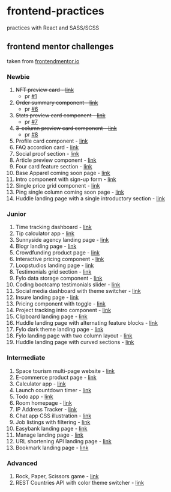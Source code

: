 # frontend-practices

practices with React and SASS/SCSS

## frontend mentor challenges

taken from [frontendmentor.io](https://www.frontendmentor.io/challenges)

### Newbie

1. ~~NFT preview card - [link](https://www.frontendmentor.io/challenges/nft-preview-card-component-SbdUL_w0U)~~
   - pr [#1](https://github.com/hui444/frontend-practices/pull/1)
1. ~~Order summary component - [link](https://www.frontendmentor.io/challenges/order-summary-component-QlPmajDUj)~~
   - pr [#6](https://github.com/hui444/frontend-practices/pull/6)
1. ~~Stats preview card component - [link](https://www.frontendmentor.io/challenges/stats-preview-card-component-8JqbgoU62)~~
   - pr [#7](https://github.com/hui444/frontend-practices/pull/7)
1. ~~3-column preview card component - [link](https://www.frontendmentor.io/challenges/3column-preview-card-component-pH92eAR2-)~~
   - pr [#8](https://github.com/hui444/frontend-practices/pull/8)
1. Profile card component - [link](https://www.frontendmentor.io/challenges/profile-card-component-cfArpWshJ)
1. FAQ accordion card - [link](https://www.frontendmentor.io/challenges/faq-accordion-card-XlyjD0Oam)
1. Social proof section - [link](https://www.frontendmentor.io/challenges/social-proof-section-6e0qTv_bA)
1. Article preview component - [link](https://www.frontendmentor.io/challenges/article-preview-component-dYBN_pYFT)
1. Four card feature section - [link](https://www.frontendmentor.io/challenges/four-card-feature-section-weK1eFYK)
1. Base Apparel coming soon page - [link](https://www.frontendmentor.io/challenges/base-apparel-coming-soon-page-5d46b47f8db8a7063f9331a0)
1. Intro component with sign-up form - [link](https://www.frontendmentor.io/challenges/intro-component-with-signup-form-5cf91bd49edda32581d28fd1)
1. Single price grid component - [link](https://www.frontendmentor.io/challenges/single-price-grid-component-5ce41129d0ff452fec5abbbc)
1. Ping single column coming soon page - [link](https://www.frontendmentor.io/challenges/ping-single-column-coming-soon-page-5cadd051fec04111f7b848da)
1. Huddle landing page with a single introductory section - [link](https://www.frontendmentor.io/challenges/huddle-landing-page-with-a-single-introductory-section-B_2Wvxgi0)

### Junior

1. Time tracking dashboard - [link](https://www.frontendmentor.io/challenges/time-tracking-dashboard-UIQ7167Jw)
1. Tip calculator app - [link](https://www.frontendmentor.io/challenges/tip-calculator-app-ugJNGbJUX)
1. Sunnyside agency landing page - [link](https://www.frontendmentor.io/challenges/sunnyside-agency-landing-page-7yVs3B6ef)
1. Blogr landing page - [link](https://www.frontendmentor.io/challenges/blogr-landing-page-EX2RLAApP)
1. Crowdfunding product page - [link](https://www.frontendmentor.io/challenges/crowdfunding-product-page-7uvcZe7ZR)
1. Interactive pricing component - [link](https://www.frontendmentor.io/challenges/interactive-pricing-component-t0m8PIyY8)
1. Loopstudios landing page - [link](https://www.frontendmentor.io/challenges/loopstudios-landing-page-N88J5Onjw)
1. Testimonials grid section - [link](https://www.frontendmentor.io/challenges/testimonials-grid-section-Nnw6J7Un7)
1. Fylo data storage component - [link](https://www.frontendmentor.io/challenges/fylo-data-storage-component-1dZPRbV5n)
1. Coding bootcamp testimonials slider - [link](https://www.frontendmentor.io/challenges/coding-bootcamp-testimonials-slider-4FNyLA8JL)
1. Social media dashboard with theme switcher - [link](https://www.frontendmentor.io/challenges/social-media-dashboard-with-theme-switcher-6oY8ozp_H)
1. Insure landing page - [link](https://www.frontendmentor.io/challenges/insure-landing-page-uTU68JV8)
1. Pricing component with toggle - [link](https://www.frontendmentor.io/challenges/pricing-component-with-toggle-8vPwRMIC)
1. Project tracking intro component - [link](https://www.frontendmentor.io/challenges/project-tracking-intro-component-5d289097500fcb331a67d80e)
1. Clipboard landing page - [link](https://www.frontendmentor.io/challenges/clipboard-landing-page-5cc9bccd6c4c91111378ecb9)
1. Huddle landing page with alternating feature blocks - [link](https://www.frontendmentor.io/challenges/huddle-landing-page-with-alternating-feature-blocks-5ca5f5981e82137ec91a5100)
1. Fylo dark theme landing page - [link](https://www.frontendmentor.io/challenges/fylo-dark-theme-landing-page-5ca5f2d21e82137ec91a50fd)
1. Fylo landing page with two column layout - [link](https://www.frontendmentor.io/challenges/fylo-landing-page-with-two-column-layout-5ca5ef041e82137ec91a50f5)
1. Huddle landing page with curved sections - [link](https://www.frontendmentor.io/challenges/huddle-landing-page-with-curved-sections-5ca5ecd01e82137ec91a50f2)

### Intermediate

1. Space tourism multi-page website - [link](https://www.frontendmentor.io/challenges/space-tourism-multipage-website-gRWj1URZ3)
1. E-commerce product page - [link](https://www.frontendmentor.io/challenges/ecommerce-product-page-UPsZ9MJp6)
1. Calculator app - [link](https://www.frontendmentor.io/challenges/calculator-app-9lteq5N29)
1. Launch countdown timer - [link](https://www.frontendmentor.io/challenges/launch-countdown-timer-N0XkGfyz-)
1. Todo app - [link](https://www.frontendmentor.io/challenges/todo-app-Su1_KokOW)
1. Room homepage - [link](https://www.frontendmentor.io/challenges/room-homepage-BtdBY_ENq)
1. IP Address Tracker - [link](https://www.frontendmentor.io/challenges/ip-address-tracker-I8-0yYAH0)
1. Chat app CSS illustration - [link](https://www.frontendmentor.io/challenges/chat-app-css-illustration-O5auMkFqY)
1. Job listings with filtering - [link](https://www.frontendmentor.io/challenges/job-listings-with-filtering-ivstIPCt)
1. Easybank landing page - [link](https://www.frontendmentor.io/challenges/easybank-landing-page-WaUhkoDN)
1. Manage landing page - [link](https://www.frontendmentor.io/challenges/manage-landing-page-SLXqC6P5)
1. URL shortening API landing page - [link](https://www.frontendmentor.io/challenges/url-shortening-api-landing-page-2ce3ob-G)
1. Bookmark landing page - [link](https://www.frontendmentor.io/challenges/bookmark-landing-page-5d0b588a9edda32581d29158)

### Advanced

1. Rock, Paper, Scissors game - [link](https://www.frontendmentor.io/challenges/rock-paper-scissors-game-pTgwgvgH)
1. REST Countries API with color theme switcher - [link](https://www.frontendmentor.io/challenges/rest-countries-api-with-color-theme-switcher-5cacc469fec04111f7b848ca)

